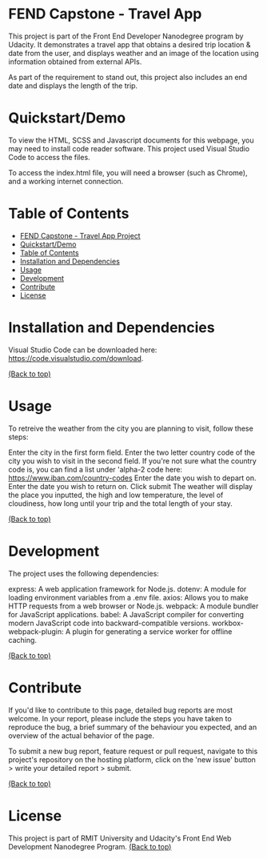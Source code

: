 # FEND Capstone - Travel App

This project is part of the Front End Developer Nanodegree program by Udacity. It demonstrates a travel app that obtains a desired trip location & date from the user, and displays weather and an image of the location using information obtained from external APIs. 

As part of the requirement to stand out, this project also includes an end date and displays the length of the trip.

# Quickstart/Demo

To view the HTML, SCSS and Javascript documents for this webpage, you may need to install code reader software. This project used Visual Studio Code to access the files.

To access the index.html file, you will need a browser (such as Chrome), and a working internet connection. 

# Table of Contents

- [FEND Capstone - Travel App Project](#travel-app-project)
- [Quickstart/Demo](#quickstartdemo)
- [Table of Contents](#table-of-contents)
- [Installation and Dependencies](#installation)
- [Usage](#usage)
- [Development](#development)
- [Contribute](#contribute)
- [License](#license)

# Installation and Dependencies

Visual Studio Code can be downloaded here: https://code.visualstudio.com/download.

[(Back to top)](#table-of-contents)

# Usage

To retreive the weather from the city you are planning to visit, follow these steps:

Enter the city in the first form field.
Enter the two letter country code of the city you wish to visit in the second field. If you're not sure what the country code is, you can find a list under 'alpha-2 code here: https://www.iban.com/country-codes
Enter the date you wish to depart on.
Enter the date you wish to return on.
Click submit
The weather will display the place you inputted, the high and low temperature, the level of cloudiness, how long until your trip and the total length of your stay. 

[(Back to top)](#table-of-contents)

# Development

The project uses the following dependencies:

express: A web application framework for Node.js.
dotenv: A module for loading environment variables from a .env file.
axios:  Allows you to make HTTP requests from a web browser or Node.js.
webpack: A module bundler for JavaScript applications.
babel: A JavaScript compiler for converting modern JavaScript code into backward-compatible versions.
workbox-webpack-plugin: A plugin for generating a service worker for offline caching.

[(Back to top)](#table-of-contents)

# Contribute

If you'd like to contribute to this page, detailed bug reports are most welcome. In your report, please include the steps you have taken to reproduce the bug, a brief summary of the behaviour you expected, and an overview of the actual behavior of the page. 

To submit a new bug report, feature request or pull request, navigate to this project's repository on the hosting platform, click on the 'new issue' button > write your detailed report > submit. 

[(Back to top)](#table-of-contents)

# License

This project is part of RMIT University and Udacity's Front End Web Development Nanodegree Program.
[(Back to top)](#table-of-contents)

